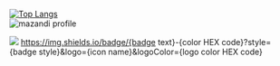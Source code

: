 [![Top Langs](https://github-readme-stats.vercel.app/api/top-langs/?username=shinjiaaa)](https://github.com/shinjiaaa/github-readme-stats)
<br />
![mazandi profile](http://mazandi.herokuapp.com/api?handle={handle}&theme=warm)


<img src="https://img.shields.io/badge/Tistory-eb531f?style=flat-square&logo=Tistory&logoColor=FFFFFF"/></a>
https://img.shields.io/badge/{badge text}-{color HEX code}?style={badge style}&logo={icon name}&logoColor={logo color HEX code}
